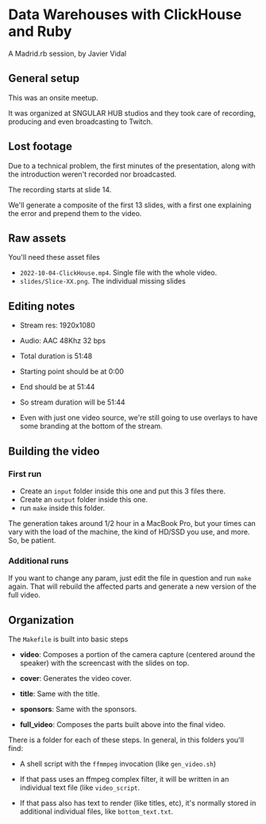 # Data Warehouses with ClickHouse and Ruby

A Madrid.rb session, by Javier Vidal

## General setup

This was an onsite meetup.

It was organized at SNGULAR HUB studios and they took care of
recording, producing and even broadcasting to Twitch.

## Lost footage

Due to a technical problem, the first minutes of the presentation,
along with the introduction weren't recorded nor broadcasted.

The recording starts at slide 14.

We'll generate a composite of the first 13 slides, with a first one
explaining the error and prepend them to the video.

## Raw assets

You'll need these asset files

- `2022-10-04-ClickHouse.mp4`. Single file with the whole video.
- `slides/Slice-XX.png`. The individual missing slides

## Editing notes

- Stream res: 1920x1080

- Audio: AAC 48Khz 32 bps

- Total duration is 51:48

- Starting point should be at 0:00 

- End should be at 51:44
  
- So stream duration will be 51:44

- Even with just one video source, we're still going to use overlays
  to have some branding at the bottom of the stream.

## Building the video

### First run

- Create an `input` folder inside this one and put this 3 files there.
- Create an `output` folder inside this one.
- run `make` inside this folder.

The generation takes around 1/2 hour in a MacBook Pro, but your times
can vary with the load of the machine, the kind of HD/SSD you use, and
more. So, be patient.

### Additional runs

If you want to change any param, just edit the file in question and
run `make` again. That will rebuild the affected parts and generate a
new version of the full video.

## Organization

The `Makefile` is built into basic steps

- **video**: Composes a portion of the camera capture (centered around
  the speaker) with the screencast with the slides on top.
  
- **cover**: Generates the video cover.

- **title**: Same with the title.

- **sponsors**: Same with the sponsors.

- **full_video**: Composes the parts built above into the final video.

There is a folder for each of these steps. In general, in this folders
you'll find:

- A shell script with the `ffmmpeg` invocation (like `gen_video.sh`)

- If that pass uses an ffmpeg complex filter, it will be written in an
  individual text file (like `video_script`.
  
- If that pass also has text to render (like titles, etc), it's
  normally stored in additional individual files, like
  `bottom_text.txt`.
